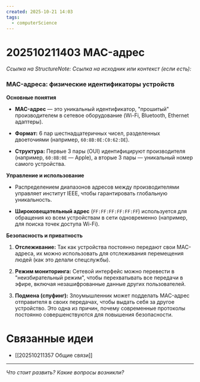 ```yaml
---
created: 2025-10-21 14:03
tags:
  - computerScience
---
```

# 202510211403 MAC-адрес

*Ссылка на StructureNote:*
*Ссылка на исходник или контекст (если есть):*

### MAC-адреса: физические идентификаторы устройств

**Основные понятия**

- **MAC-адрес** — это уникальный идентификатор, "прошитый" производителем в сетевое оборудование (Wi-Fi, Bluetooth, Ethernet адаптеры).
    
- **Формат:** 6 пар шестнадцатеричных чисел, разделенных двоеточиями (например, `60:8B:0E:C0:62:DE`).
    
- **Структура:** Первые 3 пары (OUI) идентифицируют производителя (например, `60:8B:0E` — Apple), а вторые 3 пары — уникальный номер самого устройства.
    

**Управление и использование**

- Распределением диапазонов адресов между производителями управляет институт IEEE, чтобы гарантировать глобальную уникальность.
    
- **Широковещательный адрес** (`FF:FF:FF:FF:FF:FF`) используется для обращения ко всем устройствам в сети одновременно (например, для поиска точек доступа Wi-Fi).
    

**Безопасность и приватность**

1. **Отслеживание:** Так как устройства постоянно передают свои MAC-адреса, их можно использовать для отслеживания перемещения людей (как это делали спецслужбы).
    
2. **Режим мониторинга:** Сетевой интерфейс можно перевести в "неизбирательный режим", чтобы перехватывать все передачи в эфире, включая незашифрованные данные других пользователей.
    
3. **Подмена (спуфинг):** Злоумышленник может подделать MAC-адрес отправителя в своих передачах, чтобы выдать себя за другое устройство. Это одна из причин, почему современные протоколы постоянно совершенствуются для повышения безопасности.

# Связанные идеи
- [[202510211357 Общие связи]]
---

*Что стоит развить? Какие вопросы возникли?*
